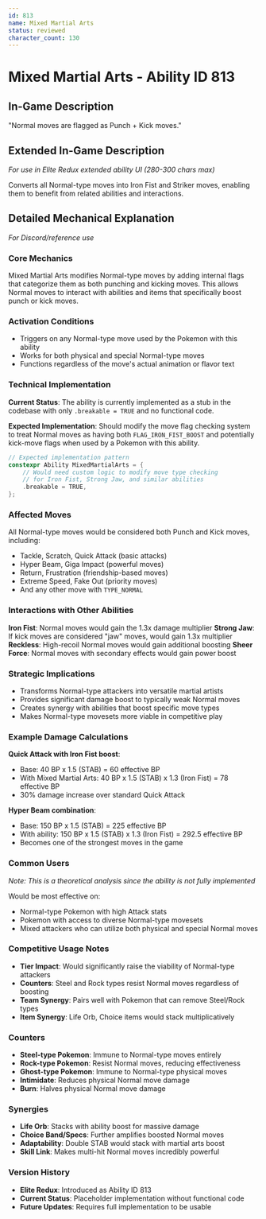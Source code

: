 ```yaml
---
id: 813
name: Mixed Martial Arts
status: reviewed
character_count: 130
---
```


# Mixed Martial Arts - Ability ID 813

## In-Game Description
"Normal moves are flagged as Punch + Kick moves."

## Extended In-Game Description
*For use in Elite Redux extended ability UI (280-300 chars max)*

Converts all Normal-type moves into Iron Fist and Striker moves, enabling them to benefit from related abilities and interactions.

## Detailed Mechanical Explanation
*For Discord/reference use*

### Core Mechanics
Mixed Martial Arts modifies Normal-type moves by adding internal flags that categorize them as both punching and kicking moves. This allows Normal moves to interact with abilities and items that specifically boost punch or kick moves.

### Activation Conditions
- Triggers on any Normal-type move used by the Pokemon with this ability
- Works for both physical and special Normal-type moves
- Functions regardless of the move's actual animation or flavor text

### Technical Implementation
**Current Status**: The ability is currently implemented as a stub in the codebase with only `.breakable = TRUE` and no functional code.

**Expected Implementation**: Should modify the move flag checking system to treat Normal moves as having both `FLAG_IRON_FIST_BOOST` and potentially kick-move flags when used by a Pokemon with this ability.

```c
// Expected implementation pattern
constexpr Ability MixedMartialArts = {
    // Would need custom logic to modify move type checking
    // for Iron Fist, Strong Jaw, and similar abilities
    .breakable = TRUE,
};
```

### Affected Moves
All Normal-type moves would be considered both Punch and Kick moves, including:
- Tackle, Scratch, Quick Attack (basic attacks)
- Hyper Beam, Giga Impact (powerful moves)
- Return, Frustration (friendship-based moves)
- Extreme Speed, Fake Out (priority moves)
- And any other move with `TYPE_NORMAL`

### Interactions with Other Abilities
**Iron Fist**: Normal moves would gain the 1.3x damage multiplier
**Strong Jaw**: If kick moves are considered "jaw" moves, would gain 1.3x multiplier
**Reckless**: High-recoil Normal moves would gain additional boosting
**Sheer Force**: Normal moves with secondary effects would gain power boost

### Strategic Implications
- Transforms Normal-type attackers into versatile martial artists
- Provides significant damage boost to typically weak Normal moves
- Creates synergy with abilities that boost specific move types
- Makes Normal-type movesets more viable in competitive play

### Example Damage Calculations
**Quick Attack with Iron Fist boost**:
- Base: 40 BP x 1.5 (STAB) = 60 effective BP
- With Mixed Martial Arts: 40 BP x 1.5 (STAB) x 1.3 (Iron Fist) = 78 effective BP
- 30% damage increase over standard Quick Attack

**Hyper Beam combination**:
- Base: 150 BP x 1.5 (STAB) = 225 effective BP  
- With ability: 150 BP x 1.5 (STAB) x 1.3 (Iron Fist) = 292.5 effective BP
- Becomes one of the strongest moves in the game

### Common Users
*Note: This is a theoretical analysis since the ability is not fully implemented*

Would be most effective on:
- Normal-type Pokemon with high Attack stats
- Pokemon with access to diverse Normal-type movesets
- Mixed attackers who can utilize both physical and special Normal moves

### Competitive Usage Notes
- **Tier Impact**: Would significantly raise the viability of Normal-type attackers
- **Counters**: Steel and Rock types resist Normal moves regardless of boosting
- **Team Synergy**: Pairs well with Pokemon that can remove Steel/Rock types
- **Item Synergy**: Life Orb, Choice items would stack multiplicatively

### Counters
- **Steel-type Pokemon**: Immune to Normal-type moves entirely
- **Rock-type Pokemon**: Resist Normal moves, reducing effectiveness
- **Ghost-type Pokemon**: Immune to Normal-type physical moves
- **Intimidate**: Reduces physical Normal move damage
- **Burn**: Halves physical Normal move damage

### Synergies
- **Life Orb**: Stacks with ability boost for massive damage
- **Choice Band/Specs**: Further amplifies boosted Normal moves  
- **Adaptability**: Double STAB would stack with martial arts boost
- **Skill Link**: Makes multi-hit Normal moves incredibly powerful

### Version History
- **Elite Redux**: Introduced as Ability ID 813
- **Current Status**: Placeholder implementation without functional code
- **Future Updates**: Requires full implementation to be usable